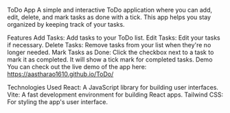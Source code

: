 ToDo App
A simple and interactive ToDo application where you can add, edit, delete, and mark tasks as done with a tick. This app helps you stay organized by keeping track of your tasks.

Features
Add Tasks: Add tasks to your ToDo list.
Edit Tasks: Edit your tasks if necessary.
Delete Tasks: Remove tasks from your list when they're no longer needed.
Mark Tasks as Done: Click the checkbox next to a task to mark it as completed. It will show a tick mark for completed tasks.
Demo
You can check out the live demo of the app here:
https://aastharao1610.github.io/ToDo/

Technologies Used
React: A JavaScript library for building user interfaces.
Vite: A fast development environment for building React apps.
Tailwind CSS: For styling the app's user interface.
